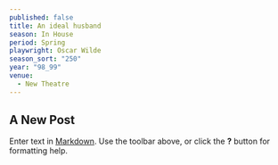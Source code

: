 ```yaml
---
published: false
title: An ideal husband
season: In House
period: Spring
playwright: Oscar Wilde
season_sort: "250"
year: "98_99"
venue: 
  - New Theatre
---
```


## A New Post

Enter text in [Markdown](http://daringfireball.net/projects/markdown/). Use the toolbar above, or click the **?** button for formatting help.
